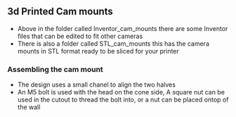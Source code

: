 ## 3d Printed Cam mounts

- Above in the folder called Inventor_cam_mounts there are some Inventor files that can be edited to fit other cameras
- There is also a folder called STL_cam_mounts this has the camera mounts in STL format ready to be sliced for your printer

### Assembling the cam mount
- The design uses a small chanel to align the two halves
- An M5 bolt is used with the head on the cone side, A square nut can be used in the cutout to thread the bolt into, or a nut can be placed ontop of the wall




